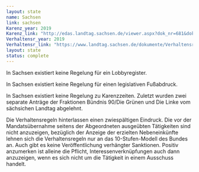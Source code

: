 ```yaml
---
layout: state
name: Sachsen
link: sachsen
Karenz_year: 2019
Karenz_link: "http://edas.landtag.sachsen.de/viewer.aspx?dok_nr=681&dok_art=Drs&leg_per=7&pos_dok=0&dok_id=undefined"
Verhaltensr_year: 2019
Verhaltensr_link: "https://www.landtag.sachsen.de/dokumente/Verhaltensregeln_7_Wahlperiode.pdf"
layout: state
status: complete
---
```


In Sachsen existiert keine Regelung für ein Lobbyregister.

In Sachsen existiert keine Regelung für einen legislativen Fußabdruck.

In Sachsen existiert keine Regelung zu Karenzzeiten. Zuletzt wurden zwei separate Anträge der Fraktionen Bündnis 90/Die Grünen und Die Linke vom sächsichen Landtag abgelehnt.

Die Verhaltensregeln hinterlassen einen zwiespältigen Eindruck. Die vor der Mandatsübernahme seitens der Abgeordneten ausgeübten Tätigkeiten sind nicht anzuzeigen, bezüglich der Anzeige der erzielten Nebeneinkünfte lehnen sich die Verhaltensregeln nur an das 10-Stufen-Modell des Bundes an. Auch gibt es keine Veröffentlichung verhängter Sanktionen. Positiv anzumerken ist alleine die Pflicht, Interessenverknüpfungen auch dann anzuzeigen, wenn es sich nicht um die Tätigkeit in einem Ausschuss handelt.

